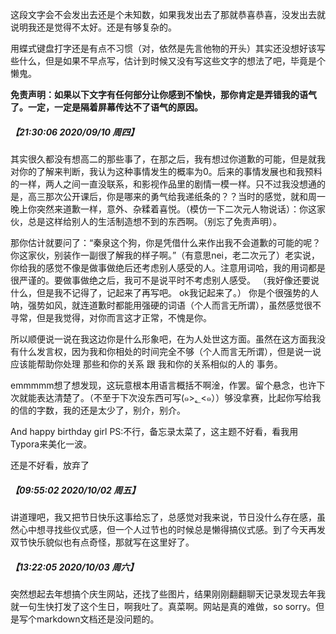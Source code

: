 这段文字会不会发出去还是个未知数，如果我发出去了那就恭喜恭喜，没发出去就说明我还是觉得不太好。还是有够复杂的。

用蝶式键盘打字还是有点不习惯（对，依然是先言他物的开头）其实还没想好该写些什么，但是如果不早点写，估计到时候又没有写这些文字的想法了吧，毕竟是个懒鬼。

**免责声明：如果以下文字有任何部分让你感到不愉快，那你肯定是弄错我的语气了。一定，一定是隔着屏幕传达不了语气的原因。**

##### 【21:30:06 2020/09/10 周四】

其实很久都没有想高二的那些事了，在那之后，我有想过你道歉的可能，但是就我对你的了解来判断，我认为这种事情发生的概率为0。后来的事情发展也和我预料的一样，两人之间一直没联系，和影视作品里的剧情一模一样。只不过我没想通的是，高三那次公开课后，你是哪来的勇气给我递纸条的？？当时的感觉，就和周一晚上你突然来道歉一样，意外、杂糅着喜悦。（模仿一下二次元人物说话）：你这家伙，总是这样给别人的生活制造想不到的东西啊。（别忘了免责声明）。

那你估计就要问了：“秦泉这个狗，你是凭借什么来作出我不会道歉的可能的呢？你这家伙，别装作一副很了解我的样子啊。”（有意思nei，老二次元了）老实说，你给我的感觉不像是做事做绝后还考虑别人感受的人。注意用词哈，我的用词都是很严谨的。要做事做绝之后，我可不是说平时不考虑别人感受。
（我好像还要说什么，但是我不记得了，记起来了再写吧。
ok我记起来了。）
你是个很强势的人呐，强势如风，就连道歉时都能用强硬的词语（个人而言无所谓），虽然感觉很不寻常，但是我觉得，对你而言这才正常，不愧是你。

所以顺便说一说在我这边你是什么形象吧，在为人处世这方面。虽然在这方面我没有什么发言权，因为我和你相处的时间完全不够（个人而言无所谓），但是说一说应该能帮助你处理 那些和你的关系 跟 我和你的关系相似的人的 事务。

emmmmm想了想发现，这玩意根本用语言概括不啊淦，作罢。留个悬念，也许下次就能表达清楚了。（不至于下次没东西可写(๑>؂<๑））够没拿赛，比起你写给我的信的字数，我的还是太少了，别介，别介。

And
happy birthday
girl
PS:不行，备忘录太菜了，这主题不好看，看我用Typora来美化一波。

还是不好看，放弃了

##### 【09:55:02 2020/10/02 周五】

讲道理吧，我又把节日快乐这事给忘了，总感觉对我来说，节日没什么存在感，虽然心中想寻找些仪式感，但一个人过节也的时候总是懒得搞仪式感。到了今天再发双节快乐貌似也有点奇怪，那就写在这里好了。

##### 【13:22:05 2020/10/03 周六】

突然想起去年想搞个庆生网站，还找了些图片，结果刚刚翻翻聊天记录发现去年我就一句生快打发了这个生日，啊我吐了。真菜啊。网站是真的难做，so sorry。但是写个markdown文档还是没问题的。